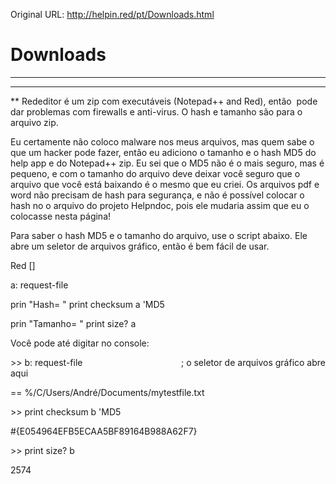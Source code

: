 Original URL: <http://helpin.red/pt/Downloads.html>

# Downloads

* * *

* * *

\** Rededitor é um zip com executáveis (Notepad++ and Red), então  pode dar problemas com firewalls e anti-virus. O hash e tamanho são para o arquivo zip.

Eu certamente não coloco malware nos meus arquivos, mas quem sabe o que um hacker pode fazer, então eu adiciono o tamanho e o hash MD5 do help app e do Notepad++ zip. Eu sei que o MD5 não é o mais seguro, mas é pequeno, e com o tamanho do arquivo deve deixar você seguro que o arquivo que você está baixando é o mesmo que eu criei. Os arquivos pdf e word não precisam de hash para segurança, e não é possível colocar o hash no o arquivo do projeto Helpndoc, pois ele mudaria assim que eu o colocasse nesta página!

Para saber o hash MD5 e o tamanho do arquivo, use o script abaixo. Ele abre um seletor de arquivos gráfico, então é bem fácil de usar.

Red \[]

a: request-file

prin "Hash= " print checksum a 'MD5

prin "Tamanho= " print size? a

Você pode até digitar no console:

&gt;&gt; b: request-file                                        ; o seletor de arquivos gráfico abre aqui

== %/C/Users/André/Documents/mytestfile.txt  

&gt;&gt; print checksum b 'MD5

#{E054964EFB5ECAA5BF89164B988A62F7}

&gt;&gt; print size? b

2574
